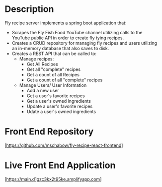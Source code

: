 # Description

Fly recipe server implements a spring boot application that:
  * Scrapes the Fly Fish Food YouTube channel utilizing calls to the YouTube public API in order to create fly tying recipes.  
  * Creates a CRUD repository for managing fly recipes and users utilizing an in-memory database that also saves to disk.
  * Creates a REST API that can be called to:
    * Manage recipes:
      * Get All Recipes
      * Get all "complete" recipes
      * Get a count of all Recipes
      * Get a count of all "complete" recipes
    * Manage Users/ User Information
      * Add a new user
      * Get a user's favorite recipes
      * Get a user's owned ingredients
      * Update a user's favorite recipes
      * Udate a user's owned ingredients
# Front End Repository
[https://github.com/mschabow/fly-recipe-react-frontend]

# Live Front End Application
[https://main.d1gzc3kx2t95ke.amplifyapp.com]
